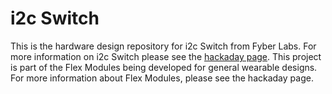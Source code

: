 i2c Switch
========

This is the hardware design repository for i2c Switch from Fyber Labs.  For more information on
i2c Switch please see the [hackaday page](http://hackaday.io/project/4370-i2c-switch-flex-module).  This project is part of the Flex Modules being developed
for general wearable designs.  For more information about Flex Modules, please see the hackaday page.


